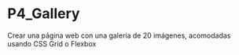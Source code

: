 # P4_Gallery
Crear una página web con una galería de 20 imágenes, acomodadas usando CSS Grid o Flexbox
